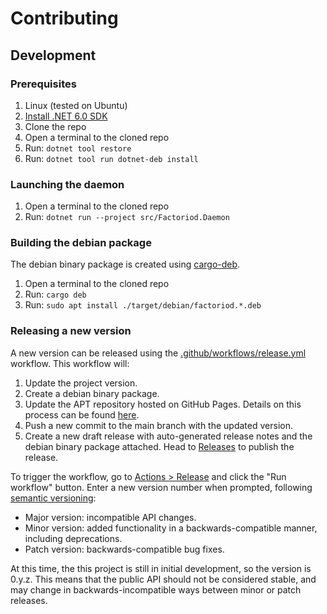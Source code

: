 # Contributing
## Development
### Prerequisites
1. Linux (tested on Ubuntu)
1. [Install .NET 6.0 SDK](https://dotnet.microsoft.com/en-us/download)
1. Clone the repo
1. Open a terminal to the cloned repo
1. Run: `dotnet tool restore`
1. Run: `dotnet tool run dotnet-deb install`

### Launching the daemon
1. Open a terminal to the cloned repo
1. Run: `dotnet run --project src/Factoriod.Daemon`

### Building the debian package
The debian binary package is created using [cargo-deb](https://crates.io/crates/cargo-deb).
1. Open a terminal to the cloned repo
1. Run: `cargo deb`
1. Run: `sudo apt install ./target/debian/factoriod.*.deb`

### Releasing a new version
A new version can be released using the [.github/workflows/release.yml](.github/workflows/release.yml) workflow. This workflow will:
1. Update the project version.
1. Create a debian binary package.
1. Update the APT repository hosted on GitHub Pages. Details on this process can be found [here](https://assafmo.github.io/2019/05/02/ppa-repo-hosted-on-github.html).
1. Push a new commit to the main branch with the updated version.
1. Create a new draft release with auto-generated release notes and the debian binary package attached. Head to [Releases](https://github.com/asasine/factoriod/releases) to publish the release.

To trigger the workflow, go to [Actions > Release](https://github.com/asasine/factoriod/actions/workflows/release.yml) and click the "Run workflow" button. Enter a new version number when prompted, following [semantic versioning](https://semver.org/):
- Major version: incompatible API changes.
- Minor version: added functionality in a backwards-compatible manner, including deprecations.
- Patch version: backwards-compatible bug fixes.

At this time, the this project is still in initial development, so the version is 0.y.z. This means that the public API should not be considered stable, and may change in backwards-incompatible ways between minor or patch releases.
